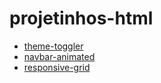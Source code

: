 # projetinhos-html

* [theme-toggler](theme-toggler-css/README.md)
* [navbar-animated](navbar-animated-css/README.md)
* [responsive-grid](responsive-grid-css/README.md)
  